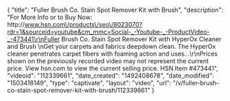 {
    "title": "Fuller Brush Co. Stain   Spot Remover Kit with Brush",
    "description": "For More Info or to Buy Now: http:\/\/www.hsn.com\/products\/seo\/8023070?rdr=1&sourceid=youtube&cm_mmc=Social-_-Youtube-_-ProductVideo-_-473441\r\nFuller Brush Co. Stain   Spot Remover Kit with HyperOx Cleaner and Brush  \nGet your carpets and fabrics deepdown clean. The HyperOx cleaner penetrates carpet fibers with foaming action and uses...\r\nPrices shown on the previously recorded video may not represent the current price.  View hsn.com to view the current selling price. HSN Item #473441",
    "videoid": "112339661",
    "date_created": "1492408678",
    "date_modified": "1503418149",
    "type": "captivate",
    "layout": "video",
    "url": "\/v\/fuller-brush-co-stain-spot-remover-kit-with-brush\/112339661"
}